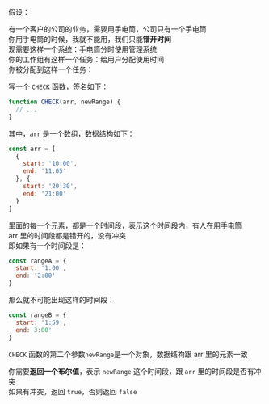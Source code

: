 假设：  

有一个客户的公司的业务，需要用手电筒，公司只有一个手电筒  
你用手电筒的时候，我就不能用，我们只能**错开时间**  
现需要这样一个系统：手电筒分时使用管理系统  
你的工作组有这样一个任务：给用户分配使用时间  
你被分配到这样一个任务：

写一个 ```CHECK``` 函数，签名如下：
``` js
function CHECK(arr, newRange) {
  // ...
}
```

其中，```arr``` 是一个数组，数据结构如下：
``` js
const arr = [
  {
    start: '10:00',
    end: '11:05'
  }, {
    start: '20:30',
    end: '21:00'
  }
]
```
里面的每一个元素，都是一个时间段，表示这个时间段内，有人在用手电筒  
arr 里的时间段都是错开的，没有冲突  
即如果有一个时间段是：
``` js
const rangeA = {
  start: '1:00',
  end: '2:00'
}
```
那么就不可能出现这样的时间段：
``` js
const rangeB = {
  start: '1:59',
  end: 3:00'
}
```

```CHECK``` 函数的第二个参数```newRange```是一个对象，数据结构跟 arr 里的元素一致  

你需要**返回一个布尔值**，表示 ```newRange``` 这个时间段，跟 ```arr``` 里的时间段是否有冲突  
如果有冲突，返回 ```true```，否则返回 ```false```  
